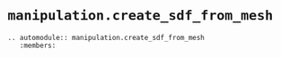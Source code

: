 # `manipulation.create_sdf_from_mesh`

```{eval-rst}
.. automodule:: manipulation.create_sdf_from_mesh
   :members:

